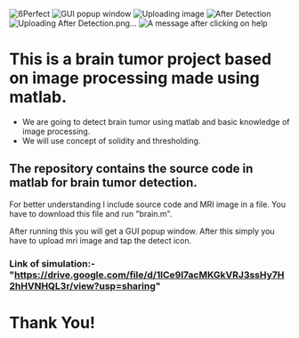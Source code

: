![6Perfect](https://user-images.githubusercontent.com/56047088/118358833-4ad70d80-b59e-11eb-83f8-a0827ef4c0c7.jpg)
![GUI popup window](https://user-images.githubusercontent.com/56047088/118358839-4f9bc180-b59e-11eb-889e-e18c3d50b0a5.png)
![Uploading image](https://user-images.githubusercontent.com/56047088/118358844-51fe1b80-b59e-11eb-9841-becbcd1814fc.png)
![After Detection](https://user-images.githubusercontent.com/56047088/118358950-b620df80-b59e-11eb-9382-98ecbb41c183.png)![Uploading After Detection.png…]()
![A message after clicking on help](https://user-images.githubusercontent.com/56047088/118358959-c3d66500-b59e-11eb-9907-1b132a08f243.png)


# This is a brain tumor project based on image processing made using matlab.

- We are going to detect brain tumor using matlab and basic knowledge of image processing.
- We will use concept of solidity and thresholding.

## The repository contains the source code in matlab for brain tumor detection.
For better understanding I include source code and MRI image in a file.
You have to download this file and run "brain.m".

After running this you will get a GUI popup window.
After this simply you have to upload mri image and tap the detect icon.

### Link of simulation:- "https://drive.google.com/file/d/1lCe9l7acMKGkVRJ3ssHy7H2hHVNHQL3r/view?usp=sharing"


# Thank You!
